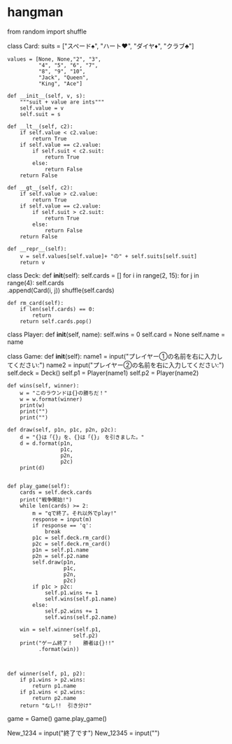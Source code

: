 # hangman

from random import shuffle


class Card:
    suits = ["スペード♠",
             "ハート♥",
             "ダイヤ♦",
             "クラブ♣"]

    values = [None, None,"2", "3",
              "4", "5", "6", "7",
              "8", "9", "10",
              "Jack", "Queen",
              "King", "Ace"]

    def __init__(self, v, s):
        """suit + value are ints"""
        self.value = v
        self.suit = s

    def __lt__(self, c2):
        if self.value < c2.value:
            return True
        if self.value == c2.value:
            if self.suit < c2.suit:
                return True
            else:
                return False
        return False

    def __gt__(self, c2):
        if self.value > c2.value:
            return True
        if self.value == c2.value:
            if self.suit > c2.suit:
                return True
            else:
                return False
        return False

    def __repr__(self):
        v = self.values[self.value]+ "の" + self.suits[self.suit]
        return v


class Deck:
    def __init__(self):
        self.cards = []
        for i in range(2, 15):
            for j in range(4):
                self.cards\
                    .append(Card(i,
                                 j))
        shuffle(self.cards)

    def rm_card(self):
        if len(self.cards) == 0:
            return
        return self.cards.pop()


class Player:
    def __init__(self, name):
        self.wins = 0
        self.card = None
        self.name = name


class Game:
    def __init__(self):
        name1 = input("プレイヤー①の名前を右に入力してください:")
        name2 = input("プレイヤー➁の名前を右に入力してください:")
        self.deck = Deck()
        self.p1 = Player(name1)
        self.p2 = Player(name2)

    def wins(self, winner):
        w = "このラウンドは{}の勝ちだ！"
        w = w.format(winner)
        print(w)
        print("")
        print("")

    def draw(self, p1n, p1c, p2n, p2c):
        d = "{}は「{}」を、{}は「{}」　を引きました。"
        d = d.format(p1n,
                     p1c,
                     p2n,
                     p2c)
        print(d)


    def play_game(self):
        cards = self.deck.cards
        print("戦争開始!")
        while len(cards) >= 2:
            m = "qで終了。それ以外でplay!"
            response = input(m)
            if response == 'q':
                break
            p1c = self.deck.rm_card()
            p2c = self.deck.rm_card()
            p1n = self.p1.name
            p2n = self.p2.name
            self.draw(p1n,
                      p1c,
                      p2n,
                      p2c)
            if p1c > p2c:
                self.p1.wins += 1
                self.wins(self.p1.name)
            else:
                self.p2.wins += 1
                self.wins(self.p2.name)

        win = self.winner(self.p1,
                         self.p2)
        print("ゲーム終了！　　勝者は{}!!"
              .format(win))


    
    def winner(self, p1, p2):
        if p1.wins > p2.wins:
            return p1.name
        if p1.wins < p2.wins:
            return p2.name
        return "なし!!  引き分け"


game = Game()
game.play_game()


New_1234 = input("終了です")
New_12345 = input("")
